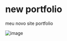 # new portfolio
meu novo site portfolio

![image](https://github.com/ariceliom/new-portfolio/assets/89526853/34946dd5-0629-4e59-81f3-438696fbef87)
